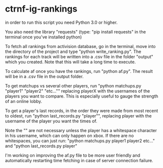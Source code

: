 # ctrnf-ig-rankings

in order to run this script you need Python 3.0 or higher.

You also need the library "requests" (type: "pip install requests" in the terminal once you've installed python)

To fetch all rankings from activision database, go in the terminal, move into the directory of the project
and type "python write_ranking.py". The rankings for each track will be written into a .csv file in the folder
"output" which you created. Note that this will take a long time to execute.

To calculate af once you have the rankings, run "python af.py". The result will be in a .csv file in the output folder.

To get matchups vs several other players, run "python matchups.py "player1" "player2" "etc..."" replacing playerX with the usernames of the players you want to compare. This is especially useful to gauge the strength of an online lobby.

To get a player's last records, in the order they were made from most recent to oldest, run "python last_records.py "player"", replacing player with the username of the player you want the times of.

Note the "" are not necessary unless the player has a whitespace character in his username, which can only happen on xbox. If there are no whitespaces, you can just run: "python matchups.py player1 player2 etc..." and "python last_records.py player"

I'm working on improving the af.py file to be more user friendly and automatically restarting time fetching in case of server connection failure.
